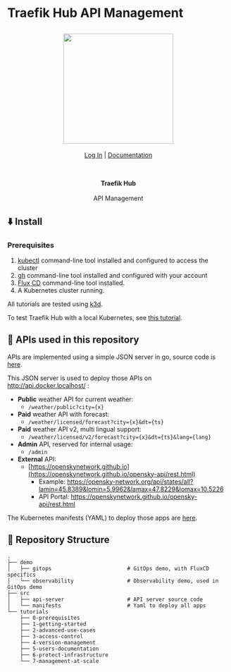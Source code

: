 # Traefik Hub API Management

<div align="center" style="margin: 30px;">
<a href="https://hub.traefik.io/">
  <img src="https://doc.traefik.io/traefik-hub/assets/images/logos-traefik-hub-horizontal.svg" style="width:250px;" align="center" />
</a>
<br />
<br />

<div align="center">
    <a href="https://hub.traefik.io">Log In</a> |
    <a href="https://doc.traefik.io/traefik-hub/">Documentation</a>
</div>
</div>

<br />

<div align="center"><strong>Traefik Hub</strong>

<br />
<br />
</div>

<div align="center">API Management</div>

## ⬇️ Install

### Prerequisites

1. [kubectl](https://kubernetes.io/docs/tasks/tools/) command-line tool installed and configured to access the cluster
2. [gh](https://cli.github.com/) command-line tool installed and configured with your account
3. [Flux CD](https://fluxcd.io/flux/cmd/) command-line tool installed.
4. A Kubernetes cluster running.

All tutorials are tested using [k3d](https://k3d.io/).

To test Traefik Hub with a local Kubernetes, see [this tutorial](./tutorials/0-prerequisites/README.md).

## 💫 APIs used in this repository

APIs are implemented using a simple JSON server in go, source code is [here](./src/api-server).

This JSON server is used to deploy those APIs on http://api.docker.localhost/ :

- **Public** weather API for current weather:
   - `/weather/public?city={x}`
- **Paid** weather API with forecast:
   - `/weather/licensed/forecast?city={x}&dt={ts}`
- **Paid** weather API v2, multi lingual support:
   - `/weather/licensed/v2/forecast?city={x}&dt={ts}&lang={lang}`
- **Admin** API, reserved for internal usage:
   - `/admin`
- **External** API:
   - [https://openskynetwork.github.io](https://openskynetwork.github.io/opensky-api/rest.html)
      - Example: https://opensky-network.org/api/states/all?lamin=45.8389&lomin=5.9962&lamax=47.8229&lomax=10.5226
      - API Portal: https://openskynetwork.github.io/opensky-api/rest.html

The Kubernetes manifests (YAML) to deploy those apps are [here](./src/manifests).

## 📒 Repository Structure

```shell
.
├── demo
│   ├── gitops                        # GitOps demo, with FluxCD specifics
│   └── observability                 # Observability demo, used in GitOps demo
├── src
│   ├── api-server                    # API server source code
│   └── manifests                     # Yaml to deploy all apps
└── tutorials
    ├── 0-prerequisites
    ├── 1-getting-started
    ├── 2-advanced-use-cases
    ├── 3-access-control
    ├── 4-version-management
    ├── 5-users-documentation
    ├── 6-protect-infrastructure
    └── 7-management-at-scale
```
